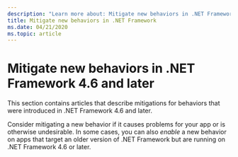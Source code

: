 ```yaml
---
description: "Learn more about: Mitigate new behaviors in .NET Framework 4.6 and later"
title: Mitigate new behaviors in .NET Framework
ms.date: 04/21/2020
ms.topic: article
---
```

# Mitigate new behaviors in .NET Framework 4.6 and later

This section contains articles that describe mitigations for behaviors that were introduced in .NET Framework 4.6 and later.

Consider mitigating a new behavior if it causes problems for your app or is otherwise undesirable. In some cases, you can also *enable* a new behavior on apps that target an older version of .NET Framework but are running on .NET Framework 4.6 or later.
